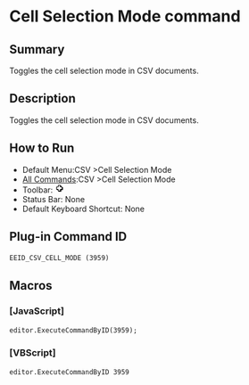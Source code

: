 # Cell Selection Mode command

## Summary

Toggles the cell selection mode in CSV documents.

## Description

Toggles the cell selection mode in CSV documents.

## How to Run

- Default Menu:CSV \>Cell Selection Mode
- [All Commands](../tools/all_commands):CSV \>Cell Selection Mode
- Toolbar: ![](../../images/cell_selection_mode.gif)
- Status Bar: None
- Default Keyboard Shortcut: None

## Plug-in Command ID

```
EEID_CSV_CELL_MODE (3959)
```

## Macros

### \[JavaScript\]

```
editor.ExecuteCommandByID(3959);
```

### \[VBScript\]

```
editor.ExecuteCommandByID 3959
```
